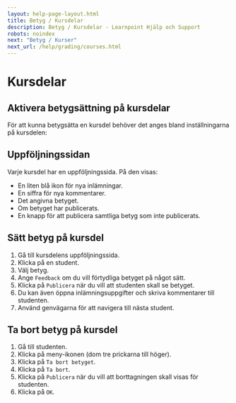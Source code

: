 ```yaml
---
layout: help-page-layout.html
title: Betyg / Kursdelar
description: Betyg / Kursdelar - Learnpoint Hjälp och Support
robots: noindex
next: "Betyg / Kurser"
next_url: /help/grading/courses.html
---
```


# Kursdelar

<!-- only-in-swedish.html -->


## Aktivera betygsättning på kursdelar

För att kunna betygsätta en kursdel behöver det anges bland inställningarna på kursdelen:

<!-- desktop-screenshot.html, { src: "_assets/course-item-grade-setting.png", alt: "Inställning för betyg på kursdel", theme: "light" } -->


## Uppföljningssidan

Varje kursdel har en uppföljningssida. På den visas:

* En liten blå ikon för nya inlämningar.
* En siffra för nya kommentarer.
* Det angivna betyget.
* Om betyget har publicerats.
* En knapp för att publicera samtliga betyg som inte publicerats.

<!-- desktop-screenshot.html, { src: "_assets/results-page.png", alt: "Uppföljningssidan", theme: "light" } -->


## Sätt betyg på kursdel

1. Gå till kursdelens uppföljningssida.
2. Klicka på en student.
3. Välj betyg.
4. Ange `Feedback` om du vill förtydliga betyget på något sätt.
4. Klicka på `Publicera` när du vill att studenten skall se betyget.
5. Du kan även öppna inlämningsuppgifter och skriva kommentarer till studenten.
6. Använd genvägarna för att navigera till nästa student.

<!-- desktop-recording.html, { src: "_assets/grade-course-item.mp4", alt: "Betygsätt kursdel", theme: "light" } -->


## Ta bort betyg på kursdel

1. Gå till studenten.
2. Klicka på meny-ikonen (dom tre prickarna till höger).
3. Klicka på `Ta bort betyget`.
4. Klicka på `Ta bort`.
5. Klicka på `Publicera` när du vill att borttagningen skall visas för studenten.
6. Klicka på `OK`.

<!-- desktop-recording.html, { src: "_assets/delete-course-item-grade.mp4", alt: "Ta bort betyg från kursdel", theme: "light" } -->


